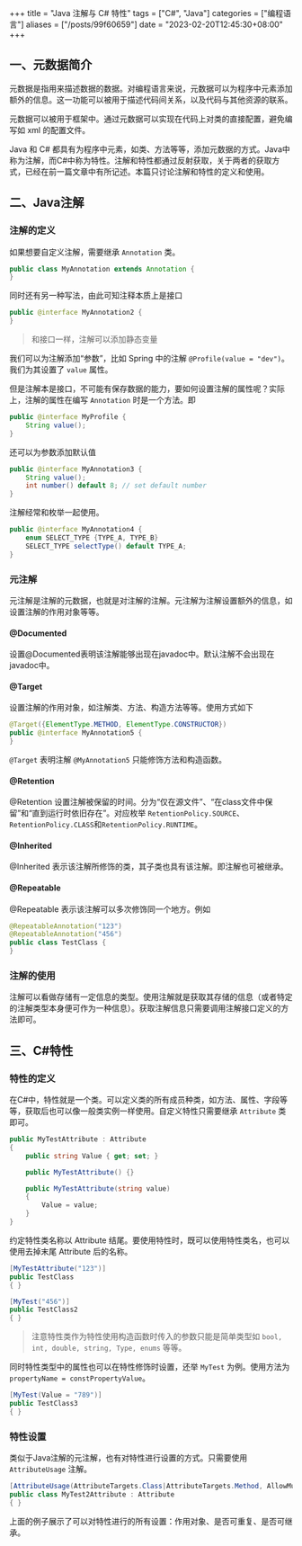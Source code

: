 +++
title = "Java 注解与 C# 特性"
tags = ["C#", "Java"]
categories = ["编程语言"]
aliases = ["/posts/99f60659"]
date = "2023-02-20T12:45:30+08:00"
+++
## 一、元数据简介
元数据是指用来描述数据的数据。对编程语言来说，元数据可以为程序中元素添加额外的信息。这一功能可以被用于描述代码间关系，以及代码与其他资源的联系。

元数据可以被用于框架中。通过元数据可以实现在代码上对类的直接配置，避免编写如 xml 的配置文件。

Java 和 C# 都具有为程序中元素，如类、方法等等，添加元数据的方式。Java中称为注解，而C#中称为特性。注解和特性都通过反射获取，关于两者的获取方式，已经在前一篇文章中有所记述。本篇只讨论注解和特性的定义和使用。

## 二、Java注解
### 注解的定义
如果想要自定义注解，需要继承 `Annotation` 类。
```java
public class MyAnnotation extends Annotation {
}
```
同时还有另一种写法，由此可知注释本质上是接口
```java
public @interface MyAnnotation2 {
}
```
> 和接口一样，注解可以添加静态变量

我们可以为注解添加“参数”，比如 Spring 中的注解 `@Profile(value = "dev")`。我们为其设置了 `value` 属性。

但是注解本是接口，不可能有保存数据的能力，要如何设置注解的属性呢？实际上，注解的属性在编写 `Annotation` 时是一个方法。即

```java
public @interface MyProfile {
    String value();
}
```

还可以为参数添加默认值
```java
public @interface MyAnnotation3 {
    String value();
    int number() default 8; // set default number
}
```

注解经常和枚举一起使用。

```java
public @interface MyAnnotation4 {
    enum SELECT_TYPE {TYPE_A, TYPE_B}
    SELECT_TYPE selectType() default TYPE_A;
}
```

### 元注解
元注解是注解的元数据，也就是对注解的注解。元注解为注解设置额外的信息，如设置注解的作用对象等等。

#### @Documented
设置@Documented表明该注解能够出现在javadoc中。默认注解不会出现在javadoc中。

#### @Target
设置注解的作用对象，如注解类、方法、构造方法等等。使用方式如下
```java
@Target({ElementType.METHOD, ElementType.CONSTRUCTOR})
public @interface MyAnnotation5 {
}
```
`@Target` 表明注解 `@MyAnnotation5` 只能修饰方法和构造函数。

#### @Retention
@Retention 设置注解被保留的时间。分为“仅在源文件”、“在class文件中保留”和“直到运行时依旧存在”。对应枚举 `RetentionPolicy.SOURCE`、`RetentionPolicy.CLASS`和`RetentionPolicy.RUNTIME`。

#### @Inherited
@Inherited 表示该注解所修饰的类，其子类也具有该注解。即注解也可被继承。

#### @Repeatable
@Repeatable 表示该注解可以多次修饰同一个地方。例如

```java
@RepeatableAnnotation("123")
@RepeatableAnnotation("456")
public class TestClass {
}
```
### 注解的使用
注解可以看做存储有一定信息的类型。使用注解就是获取其存储的信息（或者特定的注解类型本身便可作为一种信息）。获取注解信息只需要调用注解接口定义的方法即可。

## 三、C#特性
### 特性的定义
在C#中，特性就是一个类。可以定义类的所有成员种类，如方法、属性、字段等等，获取后也可以像一般类实例一样使用。自定义特性只需要继承 `Attribute` 类即可。

```csharp
public MyTestAttribute : Attribute
{
    public string Value { get; set; }

    public MyTestAttribute() {}

    public MyTestAttribute(string value)
    {
        Value = value;
    }
}
```
约定特性类名称以 Attribute 结尾。要使用特性时，既可以使用特性类名，也可以使用去掉末尾 Attribute 后的名称。
```csharp
[MyTestAttribute("123")]
public TestClass
{ }

[MyTest("456")]
public TestClass2
{ }
```
> 注意特性类作为特性使用构造函数时传入的参数只能是简单类型如 `bool, int, double, string, Type, enums` 等等。

同时特性类型中的属性也可以在特性修饰时设置，还举 `MyTest` 为例。使用方法为 `propertyName = constPropertyValue`。
```csharp
[MyTest(Value = "789")]
public TestClass3
{ }
```

### 特性设置
类似于Java注解的元注解，也有对特性进行设置的方式。只需要使用 `AttributeUsage` 注解。
```csharp
[AttributeUsage(AttributeTargets.Class|AttributeTargets.Method, AllowMultiple = true, Inherited = true)]
public class MyTest2Attribute : Attribute
{ }
```

上面的例子展示了可以对特性进行的所有设置：作用对象、是否可重复、是否可继承。